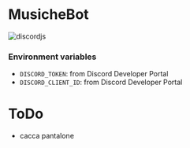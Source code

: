 # MusicheBot 
![discordjs](https://img.shields.io/badge/discordjs-v14-blue)

### Environment variables
- `DISCORD_TOKEN`: from Discord Developer Portal
- `DISCORD_CLIENT_ID`: from Discord Developer Portal


# ToDo
- cacca pantalone
